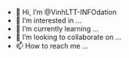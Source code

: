 - 👋 Hi, I’m @VinhLTT-INFOdation
- 👀 I’m interested in ...
- 🌱 I’m currently learning ...
- 💞️ I’m looking to collaborate on ...
- 📫 How to reach me ...

<!---
VinhLTT-INFOdation/VinhLTT-INFOdation is a ✨ special ✨ repository because its `README.md` (this file) appears on your GitHub profile.
You can click the Preview link to take a look at your changes.
--->
